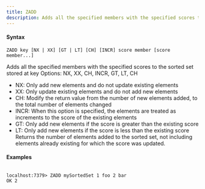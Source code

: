 ```yaml
---
title: ZADD
description: Adds all the specified members with the specified scores to the sorted set stored at key
---
```


<!-- This file is automatically generated. Any modifications made directly to this file
  may be overwritten. For more details on how this file is generated and how to use
  the related commands, refer to the documentation available in the `internal/cmd/cmd_*.go` files.
-->

#### Syntax

```
ZADD key [NX | XX] [GT | LT] [CH] [INCR] score member [score member...]
```


Adds all the specified members with the specified scores to the sorted set stored at key
Options: NX, XX, CH, INCR, GT, LT, CH
- NX: Only add new elements and do not update existing elements
- XX: Only update existing elements and do not add new elements
- CH: Modify the return value from the number of new elements added, to the total number of elements changed
- INCR: When this option is specified, the elements are treated as increments to the score of the existing elements
- GT: Only add new elements if the score is greater than the existing score
- LT: Only add new elements if the score is less than the existing score
Returns the number of elements added to the sorted set, not including elements already existing for which the score was updated.
	

#### Examples

```

localhost:7379> ZADD mySortedSet 1 foo 2 bar
OK 2

```
